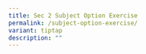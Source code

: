 ```yaml
---
title: Sec 2 Subject Option Exercise
permalink: /subject-option-exercise/
variant: tiptap
description: ""
---
```

